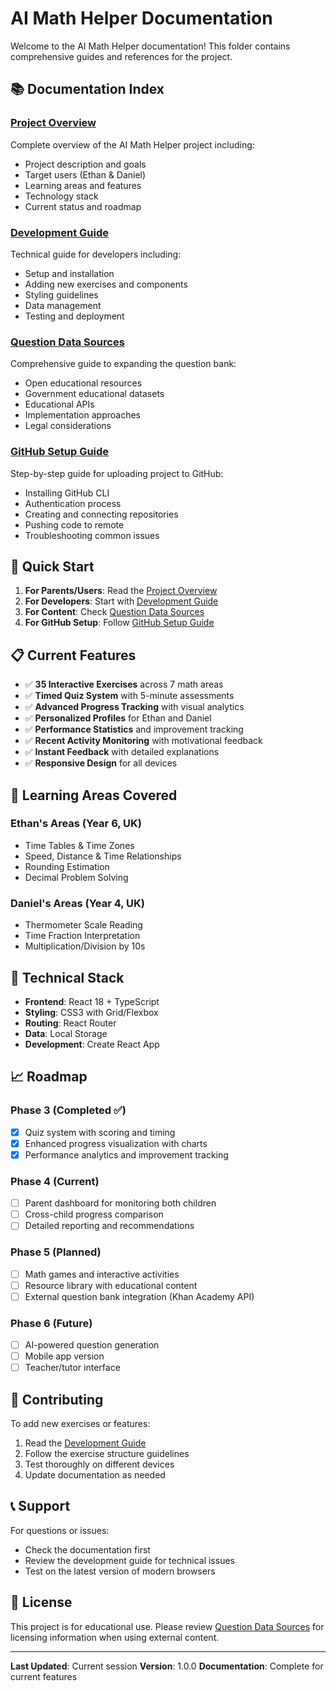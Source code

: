 # AI Math Helper Documentation

Welcome to the AI Math Helper documentation! This folder contains comprehensive guides and references for the project.

## 📚 Documentation Index

### [Project Overview](./project-overview.md)
Complete overview of the AI Math Helper project including:
- Project description and goals
- Target users (Ethan & Daniel)
- Learning areas and features
- Technology stack
- Current status and roadmap

### [Development Guide](./development-guide.md)
Technical guide for developers including:
- Setup and installation
- Adding new exercises and components
- Styling guidelines
- Data management
- Testing and deployment

### [Question Data Sources](./question-data-sources.md)
Comprehensive guide to expanding the question bank:
- Open educational resources
- Government educational datasets
- Educational APIs
- Implementation approaches
- Legal considerations

### [GitHub Setup Guide](./github-setup-guide.md)
Step-by-step guide for uploading project to GitHub:
- Installing GitHub CLI
- Authentication process
- Creating and connecting repositories
- Pushing code to remote
- Troubleshooting common issues

## 🚀 Quick Start

1. **For Parents/Users**: Read the [Project Overview](./project-overview.md)
2. **For Developers**: Start with [Development Guide](./development-guide.md)
3. **For Content**: Check [Question Data Sources](./question-data-sources.md)
4. **For GitHub Setup**: Follow [GitHub Setup Guide](./github-setup-guide.md)

## 📋 Current Features

- ✅ **35 Interactive Exercises** across 7 math areas
- ✅ **Timed Quiz System** with 5-minute assessments
- ✅ **Advanced Progress Tracking** with visual analytics
- ✅ **Personalized Profiles** for Ethan and Daniel
- ✅ **Performance Statistics** and improvement tracking
- ✅ **Recent Activity Monitoring** with motivational feedback
- ✅ **Instant Feedback** with detailed explanations
- ✅ **Responsive Design** for all devices

## 🎯 Learning Areas Covered

### Ethan's Areas (Year 6, UK)
- Time Tables & Time Zones
- Speed, Distance & Time Relationships
- Rounding Estimation
- Decimal Problem Solving

### Daniel's Areas (Year 4, UK)
- Thermometer Scale Reading
- Time Fraction Interpretation
- Multiplication/Division by 10s

## 🔧 Technical Stack

- **Frontend**: React 18 + TypeScript
- **Styling**: CSS3 with Grid/Flexbox
- **Routing**: React Router
- **Data**: Local Storage
- **Development**: Create React App

## 📈 Roadmap

### Phase 3 (Completed ✅)
- [x] Quiz system with scoring and timing
- [x] Enhanced progress visualization with charts
- [x] Performance analytics and improvement tracking

### Phase 4 (Current)
- [ ] Parent dashboard for monitoring both children
- [ ] Cross-child progress comparison
- [ ] Detailed reporting and recommendations

### Phase 5 (Planned)
- [ ] Math games and interactive activities
- [ ] Resource library with educational content
- [ ] External question bank integration (Khan Academy API)

### Phase 6 (Future)
- [ ] AI-powered question generation
- [ ] Mobile app version
- [ ] Teacher/tutor interface

## 🤝 Contributing

To add new exercises or features:
1. Read the [Development Guide](./development-guide.md)
2. Follow the exercise structure guidelines
3. Test thoroughly on different devices
4. Update documentation as needed

## 📞 Support

For questions or issues:
- Check the documentation first
- Review the development guide for technical issues
- Test on the latest version of modern browsers

## 📄 License

This project is for educational use. Please review [Question Data Sources](./question-data-sources.md) for licensing information when using external content.

---

**Last Updated**: Current session
**Version**: 1.0.0
**Documentation**: Complete for current features